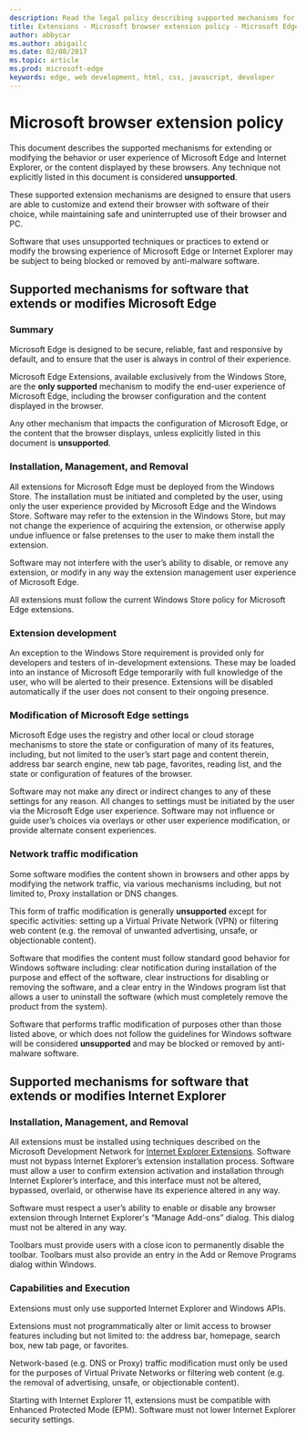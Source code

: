 ```yaml
---
description: Read the legal policy describing supported mechanisms for extending or modifying the behavior or user experience of Microsoft Edge and Internet Explorer.
title: Extensions - Microsoft browser extension policy - Microsoft Edge Development
author: abbycar
ms.author: abigailc
ms.date: 02/08/2017
ms.topic: article
ms.prod: microsoft-edge
keywords: edge, web development, html, css, javascript, developer
---
```


# Microsoft browser extension policy

This document describes the supported mechanisms for extending or modifying the behavior or user experience of Microsoft Edge and Internet Explorer, or the content displayed by these browsers. Any technique not explicitly listed in this document is considered **unsupported**.

These supported extension mechanisms are designed to ensure that users are able to customize and extend their browser with software of their choice, while maintaining safe and uninterrupted use of their browser and PC.

Software that uses unsupported techniques or practices to extend or modify the browsing experience of Microsoft Edge or Internet Explorer may be subject to being blocked or removed by anti-malware software.

## Supported mechanisms for software that extends or modifies Microsoft Edge

### Summary

 Microsoft Edge is designed to be secure, reliable, fast and responsive by default, and to ensure that the user is always in control of their experience.  

Microsoft Edge Extensions, available exclusively from the Windows Store, are the **only supported** mechanism to modify the end-user experience of Microsoft Edge, including the browser configuration and the content displayed in the browser.

Any other mechanism that impacts the configuration of Microsoft Edge, or the content that the browser displays, unless explicitly listed in this document is **unsupported**.  

### Installation, Management, and Removal

All extensions for Microsoft Edge must be deployed from the Windows Store. The installation must be initiated and completed by the user, using only the user experience provided by Microsoft Edge and the Windows Store. Software may refer to the extension in the Windows Store, but may not change the experience of acquiring the extension, or otherwise apply undue influence or false pretenses to the user to make them install the extension.  

Software may not interfere with the user’s ability to disable, or remove any extension, or modify in any way the extension management user experience of Microsoft Edge.

All extensions must follow the current Windows Store policy for Microsoft Edge extensions.

### Extension development

An exception to the Windows Store requirement is provided only for developers and testers of in-development extensions. These may be loaded into an instance of Microsoft Edge temporarily with full knowledge of the user, who will be alerted to their presence. Extensions will be disabled automatically if the user does not consent to their ongoing presence.

### Modification of Microsoft Edge settings

Microsoft Edge uses the registry and other local or cloud storage mechanisms to store the state or configuration of many of its features, including, but not limited to the user’s start page and content therein, address bar search engine, new tab page, favorites, reading list, and the state or configuration of features of the browser.  

Software may not make any direct or indirect changes to any of these settings for any reason. All changes to settings must be initiated by the user via the Microsoft Edge user experience. Software may not influence or guide user’s choices via overlays or other user experience modification, or provide alternate consent experiences.

### Network traffic modification

Some software modifies the content shown in browsers and other apps by modifying the network traffic, via various mechanisms including, but not limited to, Proxy installation or DNS changes.

This form of traffic modification is generally **unsupported** except for specific activities: setting up a Virtual Private Network (VPN) or filtering web content (e.g. the removal of unwanted advertising, unsafe, or objectionable content).

Software that modifies the content must follow standard good behavior for Windows software including: clear notification during installation of the purpose and effect of the software, clear instructions for disabling or removing the software, and a clear entry in the Windows program list that allows a user to uninstall the software (which must completely remove the product from the system).  

Software that performs traffic modification of purposes other than those listed above, or which does not follow the guidelines for Windows software will be considered **unsupported** and may be blocked or removed by anti-malware software.  

## Supported mechanisms for software that extends or modifies Internet Explorer

### Installation, Management, and Removal

All extensions must be installed using techniques described on the Microsoft Development Network for [Internet Explorer Extensions](https://msdn.microsoft.com/library/aa753587). Software must not bypass Internet Explorer’s extension installation process. Software must allow a user to confirm extension activation and installation through Internet Explorer’s interface, and this interface must not be altered, bypassed, overlaid, or otherwise have its experience altered in any way.

Software must respect a user’s ability to enable or disable any browser extension through Internet Explorer's “Manage Add-ons” dialog. This dialog must not be altered in any way.

Toolbars must provide users with a close icon to permanently disable the toolbar. Toolbars must also provide an entry in the Add or Remove Programs dialog within Windows.

### Capabilities and Execution

Extensions must only use supported Internet Explorer and Windows APIs.  

Extensions must not programmatically alter or limit access to browser features including but not limited to: the address bar, homepage, search box, new tab page, or favorites.

Network-based (e.g. DNS or Proxy) traffic modification must only be used for the purposes of Virtual Private Networks or filtering web content (e.g. the removal of advertising, unsafe, or objectionable content).

Starting with Internet Explorer 11, extensions must be compatible with Enhanced Protected Mode (EPM). Software must not lower Internet Explorer security settings.
